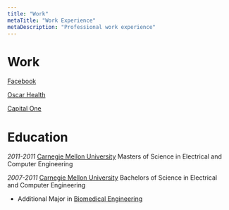 ```yaml
---
title: "Work"
metaTitle: "Work Experience"
metaDescription: "Professional work experience"
---
```


# Work

[Facebook](https://www.facebook.com/careers/)

[Oscar Health](https://www.hioscar.com/careers)

[Capital One](https://www.capitalonecareers.com/)

# Education

*2011-2011* [Carnegie Mellon University](https://www.ece.cmu.edu/) Masters of Science in Electrical and Computer Engineering 

*2007-2011* [Carnegie Mellon University](https://www.ece.cmu.edu/) Bachelors of Science in Electrical and Computer Engineering
- Additional Major in [Biomedical Engineering](https://www.cmu.edu/bme/)
